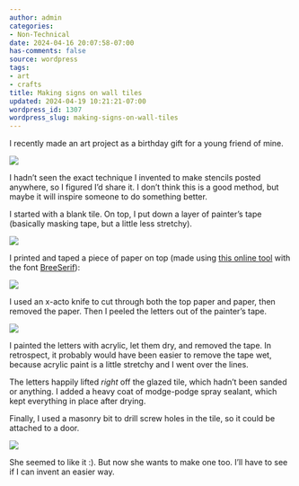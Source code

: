 ```yaml
---
author: admin
categories:
- Non-Technical
date: 2024-04-16 20:07:58-07:00
has-comments: false
source: wordpress
tags:
- art
- crafts
title: Making signs on wall tiles
updated: 2024-04-19 10:21:21-07:00
wordpress_id: 1307
wordpress_slug: making-signs-on-wall-tiles
---
```

I recently made an art project as a birthday gift for a young friend of mine.

[![](/wp-content/uploads/2024/04/rachel_tile-1024x499.jpg)](/wp-content/uploads/2024/04/rachel_tile-scaled.jpg)

I hadn’t seen the exact technique I invented to make stencils posted anywhere, so I figured I’d share it. I don’t think this is a good method, but maybe it will inspire someone to do something better.

I started with a blank tile. On top, I put down a layer of painter’s tape (basically masking tape, but a little less stretchy).

[![](/wp-content/uploads/2024/04/blue_stencil-crop-300x154.jpg)](/wp-content/uploads/2024/04/blue_stencil-crop.jpg)

I printed and taped a piece of paper on top (made using [this online tool](https://online.rapidresizer.com/make-name-patterns.php) with the font [BreeSerif](https://fonts.google.com/specimen/Bree+Serif)):

[![](/wp-content/uploads/2024/04/image-1024x250.png)](/wp-content/uploads/2024/04/image.png)

I used an x-acto knife to cut through both the top paper and paper, then removed the paper. Then I peeled the letters out of the painter’s tape.

[![](/wp-content/uploads/2024/04/blue_stencil-crop-1-1024x606.jpg)](/wp-content/uploads/2024/04/blue_stencil-crop-1.jpg)

I painted the letters with acrylic, let them dry, and removed the tape. In retrospect, it probably would have been easier to remove the tape wet, because acrylic paint is a little stretchy and I went over the lines.

The letters happily lifted *right* off the glazed tile, which hadn’t been sanded or anything. I added a heavy coat of modge-podge spray sealant, which kept everything in place after drying.

Finally, I used a masonry bit to drill screw holes in the tile, so it could be attached to a door.

[![](/wp-content/uploads/2024/04/rachel_with_tile-226x300.jpeg)](/wp-content/uploads/2024/04/rachel_with_tile.jpeg)

She seemed to like it :). But now she wants to make one too. I’ll have to see if I can invent an easier way.
